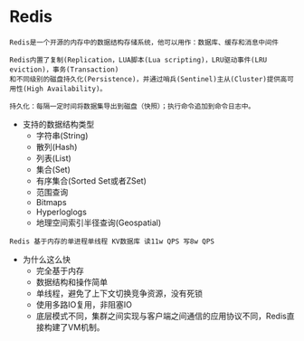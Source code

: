# Redis

```
Redis是一个开源的内存中的数据结构存储系统，他可以用作：数据库、缓存和消息中间件

Redis内置了复制(Replication，LUA脚本(Lua scripting)，LRU驱动事件(LRU eviction)，事务(Transaction)
和不同级别的磁盘持久化(Persistence)，并通过哨兵(Sentinel)主从(Cluster)提供高可用性(High Availability)。

持久化：每隔一定时间将数据集导出到磁盘（快照）；执行命令追加到命令日志中。
```
- 支持的数据结构类型
    - 字符串(String)
    - 散列(Hash)
    - 列表(List)
    - 集合(Set)
    - 有序集合(Sorted Set或者ZSet)
    - 范围查询
    - Bitmaps
    - Hyperloglogs
    - 地理空间索引半径查询(Geospatial)
    
```
Redis 基于内存的单进程单线程 KV数据库 读11w QPS 写8w QPS
```
- 为什么这么快
    - 完全基于内存
    - 数据结构和操作简单
    - 单线程，避免了上下文切换竞争资源，没有死锁
    - 使用多路IO复用，非阻塞IO
    - 底层模式不同，集群之间实现与客户端之间通信的应用协议不同，Redis直接构建了VM机制。